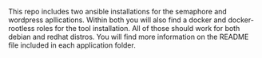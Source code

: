 This repo includes two ansible installations for the semaphore and wordpress apllications. Within both you will also find a docker and docker-rootless roles for the tool installation. All of those should work for both debian and redhat distros. You will find more information on the README file included in each application folder.
